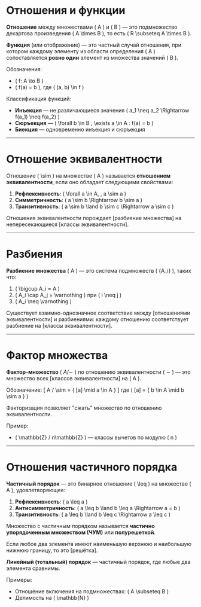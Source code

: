 # Отношения и функции

**Отношение** между множествами \( A \) и \( B \) — это подмножество декартова произведения \( A \times B \), то есть \( R \subseteq A \times B \).

**Функция** (или отображение) — это частный случай отношения, при котором каждому элементу из области определения \( A \) сопоставляется **ровно один** элемент из множества значений \( B \).

Обозначения:
- \( f: A \to B \)
- \( f(a) = b \), где \( (a, b) \in f \)

Классификация функций:
- **Инъекция** — не различающиеся значения \( a_1 \neq a_2 \Rightarrow f(a_1) \neq f(a_2) \)
- **Сюръекция** — \( \forall b \in B \, \exists a \in A : f(a) = b \)
- **Биекция** — одновременно инъекция и сюръекция

---

# Отношение эквивалентности

Отношение \( \sim \) на множестве \( A \) называется **отношением эквивалентности**, если оно обладает следующими свойствами:

1. **Рефлексивность**: \( \forall a \in A, \, a \sim a \)
2. **Симметричность**: \( a \sim b \Rightarrow b \sim a \)
3. **Транзитивность**: \( a \sim b \land b \sim c \Rightarrow a \sim c \)

Отношение эквивалентности порождает [разбиение множества] на непересекающиеся [классы эквивалентности].

---

# Разбиения

**Разбиение множества** \( A \) — это система подмножеств \( \{A_i\} \), таких что:

1. \( \bigcup A_i = A \)
2. \( A_i \cap A_j = \varnothing \) при \( i \neq j \)
3. \( A_i \neq \varnothing \)

Существует взаимно-однозначное соответствие между [отношениями эквивалентности] и разбиениями: каждому отношению соответствует разбиение на [классы эквивалентности].

---

# Фактор множества

**Фактор-множество** \( $A / \sim$ \) по отношению эквивалентности ( $\sim$ ) — это множество всех [классов эквивалентности] на \( A \).

Обозначение:
\[
A / \sim = \{ [a] \mid a \in A \}
\]
где \( [a] = \{ b \in A \mid b \sim a \} \)

Факторизация позволяет "сжать" множество по отношению эквивалентности.

Пример:
- \( \mathbb{Z} / n\mathbb{Z} \) — классы вычетов по модулю \( n \)

---

# Отношения частичного порядка

**Частичный порядок** — это бинарное отношение \( \leq \) на множестве \( A \), удовлетворяющее:

1. **Рефлексивность**: \( a \leq a \)
2. **Антисимметричность**: \( a \leq b \land b \leq a \Rightarrow a = b \)
3. **Транзитивность**: \( a \leq b \land b \leq c \Rightarrow a \leq c \)

Множество с частичным порядком называется **частично упорядоченным множеством (ЧУМ)** или **полурешеткой**.

Если любое два элемента имеют наименьшую верхнюю и наибольшую нижнюю границу, то это [решётка].

**Линейный (тотальный) порядок** — частичный порядок, где любые два элемента сравнимы.

Примеры:
- Отношение включения на подмножествах: \( A \subseteq B \)
- Делимость на \( \mathbb{N} \)
